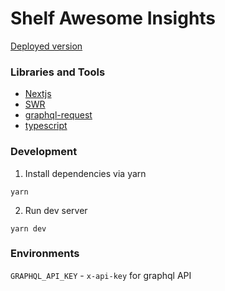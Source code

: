 # Shelf Awesome Insights
[Deployed version](https://shelfio.github.io/insights-training-app/)

### Libraries and Tools

- [Nextjs](https://nextjs.org/)
- [SWR](https://swr.vercel.app/)
- [graphql-request](https://github.com/prisma-labs/graphql-request)
- [typescript](https://www.typescriptlang.org/)

### Development

1. Install dependencies via yarn

```shell
yarn
```

2. Run dev server

```shell
yarn dev
```

### Environments

`GRAPHQL_API_KEY` - `x-api-key` for graphql API
